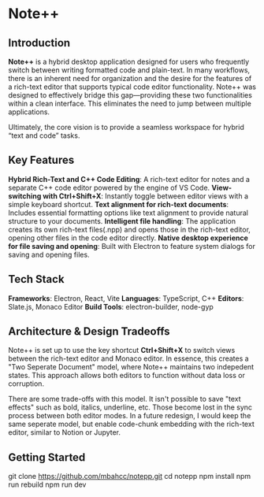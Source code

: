 # Note++

## Introduction

**Note++** is a hybrid desktop application designed for users who frequently switch between writing formatted code and plain-text. In many workflows, there is an inherent need for organization and the desire for the features of a rich-text editor that supports typical code editor functionality. Note++ was designed to effectively bridge this gap—providing these two functionalities within a clean interface. This eliminates the need to jump between multiple applications.

Ultimately, the core vision is to provide a seamless workspace for hybrid “text and code” tasks.

## Key Features

**Hybrid Rich-Text and C++ Code Editing**: A rich-text editor for notes and a separate C++ code editor powered by the engine of VS Code.
**View-switching with Ctrl+Shift+X**: Instantly toggle between editor views with a simple keyboard shortcut.
**Text alignment for rich-text documents**: Includes essential formatting options like text alignment to provide natural structure to your documents.
**Intelligent file handling**: The application creates its own rich-text files(.npp) and opens those in the rich-text editor, opening other files in the code editor directly.
**Native desktop experience for file saving and opening**: Built with Electron to feature system dialogs for saving and opening files.

## Tech Stack

**Frameworks**: Electron, React, Vite
**Languages**: TypeScript, C++
**Editors**: Slate.js, Monaco Editor
**Build Tools**: electron-builder, node-gyp

## Architecture & Design Tradeoffs 

Note++ is set up to use the key shortcut **Ctrl+Shift+X** to switch views between the rich-text editor and Monaco editor. In essence, this creates a "Two Seperate Document" model, where Note++ maintains two indepedent states. This approach allows both editors to function without data loss or corruption.

There are some trade-offs with this model. It isn't possible to save "text effects" such as bold, italics, underline, etc. Those become lost in the sync process between both editor modes. In a future redesign, I would keep the same seperate model, but enable code-chunk embedding with the rich-text editor, similar to Notion or Jupyter.

## Getting Started

git clone https://github.com/mbahcc/notepp.git
cd notepp
npm install
npm run rebuild 
npm run dev
